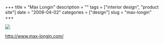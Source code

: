 +++
title = "Max Longin"
description = ""
tags = ["interior design", "product site"]
date = "2008-04-02"
categories = ["design"]
slug = "max-longin"
+++


 

  <div id="screens-thumbs" class="clearfix">
    <div class="txt-center" id="design-submission"><a href="http://www.max-longin.com/"><img id='bluga-thumbnail-1162' class='bluga-thumbnail large' src='/media/bluga/
wt47f35b8b3017f_1.jpg'/></a></div>  
  </div>   
<p><a href="http://www.max-longin.com/">http://www.max-longin.com/</a></p>




